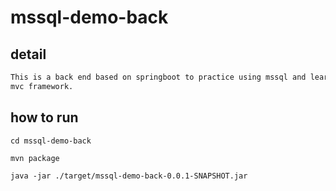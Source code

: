 # mssql-demo-back

## detail
```html
This is a back end based on springboot to practice using mssql and learning
mvc framework.
```
## how to run
```shell
cd mssql-demo-back

mvn package

java -jar ./target/mssql-demo-back-0.0.1-SNAPSHOT.jar
```
